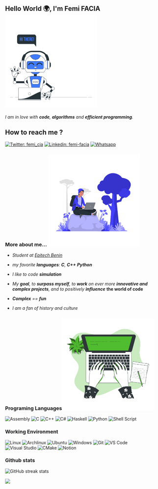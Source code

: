 <!--<h2> Hello World 🌍, I'm Femi FACIA <img style = "position:absolute; left:500px; top:0px;" src="./img/hello_robot.gif" width="80"> </h2>
<h2> Hello World 🌍, I'm Femi FACIA <img style = "position:absolute; left:500px; top:0px;" src="./img/output-onlinegiftools%20(2).gif" width="150"> </h2>
-->

## Hello World 🌍, I'm Femi FACIA <img src="./img/output-onlinegiftools%20(2).gif" width="300">

*I am in love with **code**, **algorithms** and **efficient programming**.*

## How to reach me ?

[![Twitter: femi_cia](https://img.shields.io/twitter/follow/femi_cia?style=social)](https://twitter.com/femi_cia)
[![Linkedin: femi-facia](https://img.shields.io/badge/-Femi%20Facia-blue?style=flat-square&logo=Linkedin&logoColor=whitelink=https://www.linkedin.com/in/femi-facia/)](https://www.linkedin.com/in/femi-facia)
[![Whatsapp](https://img.shields.io/badge/WHATSAPP-25D366)](https://wa.me/+22994600505)

### More about me... <img src="./img/work.gif" width="300">
<!--
<img src="./img/meditation2.gif" width="150">
-->
- *Student at [Epitech Benin](https://www.epitech.eu/fr/)*

- *my favorite **languages**: **C**, **C++** **Python***

- *I like to code **simulation***

- *My **goal**, to **surpass myself**, to **work** on ever more **innovative and complex projects**, and to positively **influence***
**the world of code**

- ***Complex** == **fun***

- *I am a fan of history and culture*

### Programing Languages<img src="./img/output-onlinegiftools%20(3).gif" width="300">
![Assembly](https://img.shields.io/badge/Assembly-yellow?style=flat-square&logo=intel)
![C](https://img.shields.io/badge/C-00599C?style=flat-square&logo=c&logoColor=white)
![C++](https://img.shields.io/badge/C++-00599C?style=flat-square&logo=c%2B%2B&logoColor=white)
![C#](https://img.shields.io/badge/C%23-239120?style=flat-square&logo=c-sharp&logoColor=white)
![Haskell](https://img.shields.io/badge/Haskell-blueviolet?style=flat-square&logo=haskell)
![Python](https://img.shields.io/badge/Python-black?style=flat-square&logo=Python)
![Shell Script](https://img.shields.io/badge/Shell_Script-121011?style=flat-square&logo=gnu-bash&logoColor=white)

### Working Environment

![Linux](https://img.shields.io/badge/Linux-FCC624?style=flat-square&logo=linux&logoColor=black)
![Archlinux](https://img.shields.io/badge/Archlinux-1793d1?style=flat-square&logo=archlinux&logoColor=white)
![Ubuntu](https://img.shields.io/badge/Ubuntu-A81D33?style=flat-square&logo=ubuntu&logoColor=white)
![Windows](https://img.shields.io/badge/Windows-0078D6?style=flat-square&logo=windows&logoColor=white)
![Git](https://img.shields.io/badge/Git-F1502F?style=flat-square&logo=git&logoColor=white)
![VS Code](https://img.shields.io/badge/VS%20Code-007ACC?style=flat-square&logo=visual-studio-code)
![Visual Studio](https://img.shields.io/badge/Visual_Studio-5C2D91?style=flat-square&logo=visual%20studio&logoColor=white)
![CMake](https://img.shields.io/badge/CMake-064F8C?style=flat-square&logo=cmake&logoColor=white)
![Notion](https://img.shields.io/badge/Notion-121011?style=flat-square&logo=notion&logoColor=white)

### Github stats

![GitHub streak stats](https://github-readme-streak-stats.herokuapp.com/?user=femifacia)

<p>

  <a href="https://metrics.lecoq.io/femifacia">
    <img align="center" src="https://metrics.lecoq.io/femifacia" />
  </a>

</p>

<!--

**femifacia/femifacia** is a ✨ _special_ ✨ repository because its `README.md` (this file) appears on your GitHub profile.

Here are some ideas to get you started:

- 🔭 I’m currently working on ...
- 🌱 I’m currently learning ...
- 👯 I’m looking to collaborate on ...
- 🤔 I’m looking for help with ...
- 💬 Ask me about ...
- 📫 How to reach me: ...
- 😄 Pronouns: ...
- ⚡ Fun fact: ...
-->
